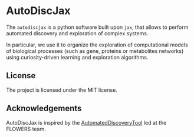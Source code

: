 # AutoDiscJax

The `autodiscjax` is a python software built upon `jax`, that allows to perform automated discovery
and exploration of complex systems.

In particular, we use it to organize the exploration of computational models of 
biological processes (such as gene, proteins or metabolites networks) using
curiosity-driven learning and exploration algorithms.
## License

The project is licensed under the MIT license.

## Acknowledgements 

AutoDiscJax is inspired by the [AutomatedDiscoveryTool](https://gitlab.inria.fr/cromac/AutomatedDiscoveryTool) 
led at the FLOWERS team.